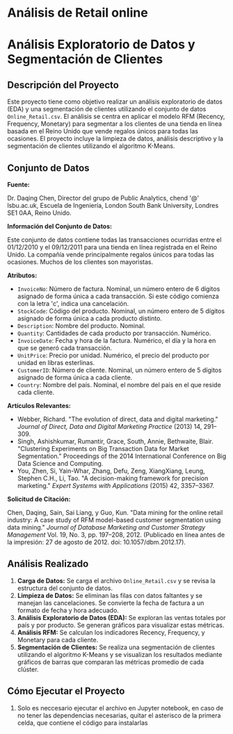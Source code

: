 # Análisis de Retail online

# Análisis Exploratorio de Datos y Segmentación de Clientes

## Descripción del Proyecto

Este proyecto tiene como objetivo realizar un análisis exploratorio de datos (EDA) y una segmentación de clientes utilizando el conjunto de datos `Online_Retail.csv`. El análisis se centra en aplicar el modelo RFM (Recency, Frequency, Monetary) para segmentar a los clientes de una tienda en línea basada en el Reino Unido que vende regalos únicos para todas las ocasiones. El proyecto incluye la limpieza de datos, análisis descriptivo y la segmentación de clientes utilizando el algoritmo K-Means.

## Conjunto de Datos

**Fuente:**

Dr. Daqing Chen, Director del grupo de Public Analytics, chend '@' lsbu.ac.uk, Escuela de Ingeniería, London South Bank University, Londres SE1 0AA, Reino Unido.

**Información del Conjunto de Datos:**

Este conjunto de datos contiene todas las transacciones ocurridas entre el 01/12/2010 y el 09/12/2011 para una tienda en línea registrada en el Reino Unido. La compañía vende principalmente regalos únicos para todas las ocasiones. Muchos de los clientes son mayoristas.

**Atributos:**

- `InvoiceNo`: Número de factura. Nominal, un número entero de 6 dígitos asignado de forma única a cada transacción. Si este código comienza con la letra 'c', indica una cancelación.
- `StockCode`: Código del producto. Nominal, un número entero de 5 dígitos asignado de forma única a cada producto distinto.
- `Description`: Nombre del producto. Nominal.
- `Quantity`: Cantidades de cada producto por transacción. Numérico.
- `InvoiceDate`: Fecha y hora de la factura. Numérico, el día y la hora en que se generó cada transacción.
- `UnitPrice`: Precio por unidad. Numérico, el precio del producto por unidad en libras esterlinas.
- `CustomerID`: Número de cliente. Nominal, un número entero de 5 dígitos asignado de forma única a cada cliente.
- `Country`: Nombre del país. Nominal, el nombre del país en el que reside cada cliente.

**Artículos Relevantes:**

- Webber, Richard. "The evolution of direct, data and digital marketing." _Journal of Direct, Data and Digital Marketing Practice_ (2013) 14, 291–309.
- Singh, Ashishkumar, Rumantir, Grace, South, Annie, Bethwaite, Blair. "Clustering Experiments on Big Transaction Data for Market Segmentation." Proceedings of the 2014 International Conference on Big Data Science and Computing.
- You, Zhen, Si, Yain-Whar, Zhang, Defu, Zeng, XiangXiang, Leung, Stephen C.H., Li, Tao. "A decision-making framework for precision marketing." _Expert Systems with Applications_ (2015) 42, 3357–3367.

**Solicitud de Citación:**

Chen, Daqing, Sain, Sai Liang, y Guo, Kun. "Data mining for the online retail industry: A case study of RFM model-based customer segmentation using data mining." _Journal of Database Marketing and Customer Strategy Management_ Vol. 19, No. 3, pp. 197–208, 2012. (Publicado en línea antes de la impresión: 27 de agosto de 2012. doi: 10.1057/dbm.2012.17).

## Análisis Realizado

1. **Carga de Datos:** Se carga el archivo `Online_Retail.csv` y se revisa la estructura del conjunto de datos.
2. **Limpieza de Datos:** Se eliminan las filas con datos faltantes y se manejan las cancelaciones. Se convierte la fecha de factura a un formato de fecha y hora adecuado.
3. **Análisis Exploratorio de Datos (EDA):** Se exploran las ventas totales por país y por producto. Se generan gráficos para visualizar estas métricas.
4. **Análisis RFM:** Se calculan los indicadores Recency, Frequency, y Monetary para cada cliente.
5. **Segmentación de Clientes:** Se realiza una segmentación de clientes utilizando el algoritmo K-Means y se visualizan los resultados mediante gráficos de barras que comparan las métricas promedio de cada clúster.

## Cómo Ejecutar el Proyecto

1.  Solo es neccesario ejecutar el archivo en Jupyter notebook, en caso de no tener las dependencias necesarias, quitar el asterisco de la primera celda, que contiene el código para instalarlas
    
    
